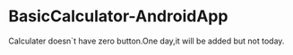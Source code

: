 # BasicCalculator-AndroidApp
Calculater doesn`t have zero button.One day,it will be added but not today.

